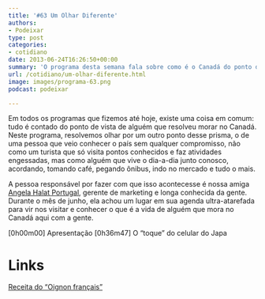 ```yaml
---
title: '#63 Um Olhar Diferente'
authors:
- Podeixar
type: post
categories:
- cotidiano
date: 2013-06-24T16:26:50+00:00
summary: 'O programa desta semana fala sobre como é o Canadá do ponto de vista de uma pessoa que vem conhecê-lo pela primeira vez e que não a intenção de viver aqui. E mais: nada de passeios de turista. A idéia é conhecer realmente como a gente vive e como a gente se adaptou nesses anos por aqui. E de lambuja: conheça o toque de celular do Japa.'
url: /cotidiano/um-olhar-diferente.html
image: images/programa-63.png
podcast: podeixar

---
```

Em todos os programas que fizemos até hoje, existe uma coisa em comum: tudo é contado do ponto de vista de alguém que resolveu morar no Canadá. Neste programa, resolvemos olhar por um outro ponto desse prisma, o de uma pessoa que veio conhecer o país sem qualquer compromisso, não como um turista que só visita pontos conhecidos e faz atividades engessadas, mas como alguém que vive o dia-a-dia junto conosco, acordando, tomando café, pegando ônibus, indo no mercado e tudo o mais.

A pessoa responsável por fazer com que isso acontecesse é nossa amiga <a href="http://br.linkedin.com/pub/angela-halat-portugal/35/573/45/en" target="_blank">Angela Halat Portugal</a>, gerente de marketing e longa conhecida da gente. Durante o mês de junho, ela achou um lugar em sua agenda ultra-atarefada para vir nos visitar e conhecer o que é a vida de alguém que mora no Canadá aqui com a gente.

[0h00m00] Apresentação
[0h36m47] O &#8220;toque&#8221; do celular do Japa

# Links

<a href="http://qc.allrecipes.ca/recette/15427/oignons-fran-ais-pan-s---la-bi-re.aspx" target="_blank">Receita do &#8220;Oignon français&#8221;</a>